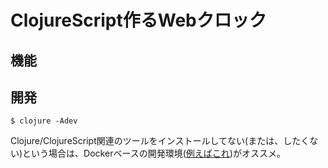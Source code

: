 # ClojureScript作るWebクロック

## 機能

## 開発

    $ clojure -Adev

Clojure/ClojureScript関連のツールをインストールしてない(または、したくない)という場合は、Dockerベースの開発環境([例えばこれ](https://github.com/gpsoft/doclj))がオススメ。
